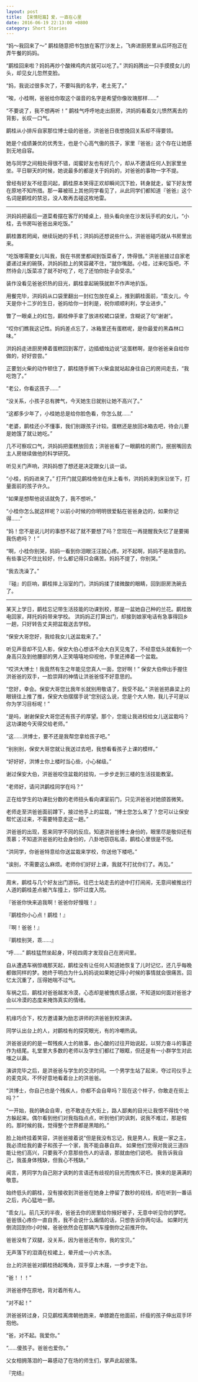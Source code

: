 ```yaml
---
layout: post
title: 【亲情短篇】爱，一直在心里
date: 2016-06-19 22:13:00 +0800
category: Short Stories
---
```

“妈～我回来了～” 鹛桂随意把书包放在客厅沙发上，飞奔进厨房里从后环抱正在弄午餐的妈妈。

“鹛桂回来啦？妈妈再炒个酸辣鸡肉片就可以吃了。” 洪妈妈腾出一只手摸摸女儿的头，却见女儿忽然变脸。

“妈，我说过很多次了，不要叫我的名字，老土死了。”

“唉，小桂啊，爸爸给你取这个谐音的名字是希望你像玫瑰那样……”

“不要说了，我不想再听！” 鹛桂气呼呼地走出厨房，洪妈妈看着女儿愤然离去的背影，长叹一口气。

鹛桂从小排斥自家那位博士级的爸爸，洪爸爸日夜想挽回关系却不得要领。

她是个成绩兼优的优秀生，也是个心高气傲的孩子，家里『爸爸』这个存在让她感到无地自容。

她与同学之间相处得很不错，闺蜜好友也有好几个，却从不邀请任何人到家里坐坐。平日聊天的时候，她说最多的都是关于妈妈的，对爸爸的事物一字不提。

曾经有好友不经意问起，鹛桂原本笑得正欢却瞬间沉下脸，转身就走，留下好友愣在原地不知所措。那一幕被班上其他同学看见了，从此同学们都知道『爸爸』这个名词是鹛桂的禁忌，没人敢再去碰这枚地雷。

---

洪妈妈把最后一道菜肴摆在客厅的矮桌上，扭头看向坐在沙发玩手机的女儿，“小桂，去书房叫爸爸出来吃饭。”

鹛桂置若罔闻，继续玩她的手机；洪妈妈还想说些什么，洪爸爸碰巧就从书房里出来。

“吃饭哪需要女儿叫我，我在书房里都闻到饭菜香了，馋得很。” 洪爸爸接过自家老婆递过来的碗筷，洪妈妈脸上的笑容藏不住，“就你嘴甜。小桂，过来吃饭吧，不然待会儿饭菜凉了就不好吃了，吃了还怕你肚子会受凉。”

装作没看见爸爸炽热的目光，鹛桂拿起碗筷就默不作声地扒饭。

用餐完毕，洪妈妈从口袋里翻出一封红包放在桌上，推到鹛桂面前，“乖女儿，今天是你十二岁的生日，爸妈给你一封利是，祝你顺顺利利，学业进步。”

瞥了一眼桌上的红包，鹛桂伸手拿了放进校裙口袋里，含糊说了句“谢谢”。

“哎你们瞧我这记性。妈妈差点忘了，冰箱里还有蛋糕呢，是你最爱的黑森林口味。”

洪妈妈走进厨房捧着蛋糕回到客厅，边插蜡烛边说“这蛋糕啊，是你爸爸亲自给你做的，好好尝尝。”

正要划火柴的动作顿住了，鹛桂随手搁下火柴盒就站起身往自己的房间走去，“我吃饱了。”

“老公，你看这孩子……”

“没关系，小孩子总有脾气，今天她生日就别让她不高兴了。”

“这都多少年了，小桂她总是给你脸色看，你怎么就……”

“老婆，鹛桂还小不懂事，我们别跟孩子计较。蛋糕还是放回冰箱去吧，待会儿要是她饿了就让她吃。”

几不可察叹口气，洪妈妈把蛋糕放回去；洪爸爸看了一眼鹛桂的房门，抿抿嘴回去主人房继续做他的科学研究。

听见关门声响，洪妈妈想了想还是决定跟女儿谈一谈。

“小桂，妈妈进来了。” 打开门就见鹛桂倚坐在床上看书，洪妈妈来到床沿坐下，打量面前的孩子许久。

“如果是想帮他说话就免了，我不想听。”

“小桂你怎么就这样呢？以前小时候的你明明很爱黏在爸爸身边的，如果你记得……”

“妈！您不是说儿时的事想不起了就不要想了吗？您现在一再提醒我失忆了是要揭我伤疤吗？！”

“啊，小桂你别哭，妈妈一看到你泪眼汪汪就心疼。对不起啊，妈妈不是故意的。有些事记不住比较好，什么都记得只会痛苦。妈妈不提了，你别哭。”

“我去洗澡了。”

『碰』的巨响，鹛桂摔上浴室的门，洪妈妈揉了揉微酸的眼睛，回到厨房洗碗去了。

---

某天上学日，鹛桂忘记带生活技能的功课到校，那是一盆她自己种的兰花。鹛桂致电回家，拜托妈妈带来学校。
洪妈妈正打算出门，却接到娘家电话有急事得回乡一趟，只好转告丈夫把盆栽送去学校。

“保安大哥您好，我给我女儿送盆栽来了。”

听见声音却不见人影，保安大伯心想该不会大白天见鬼了，不经意低头就看到一个身高只及到他腰部的男人正笑嘻嘻地仰视他，手里还捧着一个盆栽。

“哎洪大博士！我竟然有生之年能见您真人一面，您好啊！” 保安大伯伸出手握住洪爸爸的双手，一脸崇拜的神情让洪爸爸怪不好意思的。

“您好，幸会。保安大哥您比我年长就别用敬语了，我受不起。” 洪爸爸把鼻梁上的眼镜往上推了推，保安大伯摆摆手说“您别这么说，您是个大人物，我儿子可是以你为学习目标呢！”

“是吗，谢谢保安大哥您还有孩子的厚望。那个，您能让我进校给女儿送盆栽吗？这功课她今天得交给老师。”

“这……洪博士，要不还是我帮您拿给孩子吧。”

“别别别，保安大哥您就让我送过去吧，我想看看孩子上课的模样。”

“好好好，洪博士你上楼时当心些，小心梯级。”

谢过保安大伯，洪爸爸咬住盆栽的挂钩，一步步走到三楼的生活技能教室。

“老师好，请问洪鹛桂同学在吗？”

正在给学生的功课批分数的老师扭头看向课室前门，只见洪爸爸对她颌首微笑。

老师走至洪爸爸面前蹲下，接过他手上的盆栽，“博士您怎么来了？您可以让保安帮忙送过来，不需要特意走这一趟。”

洪爸爸的出现，惹来同学不同的反应。知道洪爸爸博士身份的，眼里尽是敬仰还有羡慕；不知道洪爸爸的社会身份的，八卦地窃窃私语，鹛桂心里很是不悦。

“洪同学，你爸爸特意给你送盆栽来学校，你送他下楼吧。”

“诶别，不需要这么麻烦。老师你们好好上课，我就不打扰你们了。再见。”

---

周末，鹛桂与几个好友出门游玩。往巴士站走去的途中打打闹闹，无意间被推出行人道的鹛桂差点被汽车撞上，惊吓过度入院。

『爸爸你快来追我啊！爸爸你好慢哦！』

『鹛桂你小心点！鹛桂！』

『啊！爸爸！』

『鹛桂别哭，乖……』

“呼……” 鹛桂猛然坐起身，环视四周才发现自己在房间里。

自从遭遇车祸惊魂那天起，鹛桂没有让任何人知道她恢复了儿时记忆，还几乎每晚都做同样的梦。她终于明白为什么妈妈说如果她记得小时候的事情就会很痛苦。回忆太沉重了，压得她喘不过气。

车祸之后，鹛桂对爸爸越发冷漠，心态却是被愧疚感占据，不知道如何面对爸爸才会以冷漠的态度来掩饰真实的情绪。

---

机缘巧合下，校方邀请兼为励志讲师的洪爸爸到校演讲。

同学认出台上的人，对鹛桂有的探究眼光，有的冷嘲热讽。

洪爸爸说的的是一帮残疾人士的故事，由心酸的过往开始说起，以努力奋斗的事迹作为结尾。礼堂里大多数的老师以及学生们都红了眼眶，但还是有一小群学生对此嗤之以鼻。

演讲完毕之后，是洪爸爸与学生的交流时间。一个男学生站了起来，夺过司仪手上的麦克风，不怀好意地看着台上的洪爸爸。

“洪博士，你自己也是个残疾人，你都不会自卑吗？现在这个样子，你敢走在街上吗？”

“一开始，我的确会自卑，也不敢走在大街上，路人鄙夷的目光让我恨不得找个地方躲起来。偶尔看到他们对我指指点点，听到他们的讽刺，说我不难过，那是假的。那时候的我，觉得整个世界都是黑暗的。”

脸上始终挂着笑容，洪爸爸接着说“但是我没有忘记，我是男人，我是一家之主，我必须给我的妻子和孩子一个家，我不能自暴自弃。
如果他们觉得对我说三道四能让他们高兴，只要我不介意那些伤人的话语，那就由他们说吧。
我告诉我自己，我虽身体残缺，但我心不残缺。”

闻言，男同学为自己刚才讽刺的言语还有歧视的目光而愧疚不已，换来的是满满的敬意。

始终低头的鹛桂，没有接收到洪爸爸在她身上停留了数秒的视线，却在听到一番话之后，内心猛地一颤。

“乖女儿。前几天的半夜，爸爸去你的房里给你掖好被子，无意中听见你的梦呓。
爸爸很心疼你一直自责，我不会说什么煽情的话，只想告诉你两句话。
如果时光倒流回到你小时候，爸爸依然会在那辆汽车撞倒你之前推开你。

爸爸没有了双腿，没关系，因为爸爸还有你，我的宝贝。”

无声落下的泪滴在校裙上，晕开成一小片水渍。

台上的洪爸爸对鹛桂扬起嘴角，双手穿上木屐，一步步走下台。

“爸！！！”

洪爸爸停在原地，背对着所有人。

“对不起！”

洪爸爸转过身，只见鹛桂离席朝他跑来，单膝跪在他面前，纤瘦的孩子伸出双手环抱他。

“爸，对不起。我爱你。”

“……傻孩子。爸爸也爱你。”

父女相拥落泪的一幕感动了在场的师生们，掌声此起彼落。

『完结』